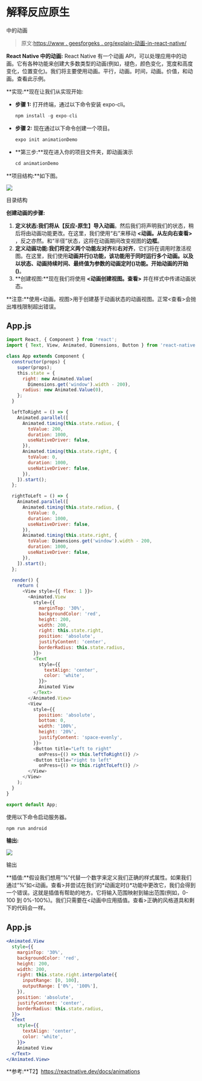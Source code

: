 # 解释反应原生

中的动画

> 原文:[https://www . geesforgeks . org/explain-动画-in-react-native/](https://www.geeksforgeeks.org/explain-animations-in-react-native/)

**React Native 中的动画:** React Native 有一个动画 API，可以处理应用中的动画。它有各种功能来创建大多数类型的动画(例如，褪色，颜色变化，宽度和高度变化，位置变化)。我们将主要使用动画。平行，动画。时间，动画。价值，和动画。查看此示例。

**实现:**现在让我们从实现开始:

*   **步骤 1:** 打开终端，通过以下命令安装 expo-cli。

    ```jsx
    npm install -g expo-cli
    ```

*   **步骤 2:** 现在通过以下命令创建一个项目。

    ```jsx
    expo init animationDemo
    ```

*   **第三步:**现在进入你的项目文件夹，即动画演示

    ```jsx
    cd animationDemo
    ```

**项目结构:**如下图。

![](img/00a1d2ab6d985f7e4047128c7fb5a0d2.png)

目录结构

**创建动画的步骤:**

1.  **定义状态:**我们将从**【反应-原生】**导入**动画**。然后我们将声明我们的状态，稍后将由动画功能更改。在这里，我们使用“右”来移动 **<动画。从左向右查看>** ，反之亦然。和“半径”状态，这将在动画期间改变视图的**边框**。
2.  **定义动画功能:**我们将定义两个功能**左对齐**和**右对齐**，它们将在调用时激活视图。在这里，我们使用**动画并行()**功能，该功能用于同时运行多个动画。以及以状态、动画持续时间、最终值为参数的**动画定时()**功能。开始动画的**开始()**。
3.  **创建视图:**现在我们将使用 **<动画创建视图。查看>** 并在样式中传递动画状态。

**注意:**使用<动画。视图>用于创建基于动画状态的动画视图。正常<查看>会抛出堆栈限制超出错误。

## App.js

```jsx
import React, { Component } from 'react';
import { Text, View, Animated, Dimensions, Button } from 'react-native';

class App extends Component {
  constructor(props) {
    super(props);
    this.state = {
      right: new Animated.Value(
        Dimensions.get('window').width - 200),
      radius: new Animated.Value(0),
    };
  }

  leftToRight = () => {
    Animated.parallel([
      Animated.timing(this.state.radius, {
        toValue: 200,
        duration: 1000,
        useNativeDriver: false,
      }),
      Animated.timing(this.state.right, {
        toValue: 0,
        duration: 1000,
        useNativeDriver: false,
      }),
    ]).start();
  };

  rightToLeft = () => {
    Animated.parallel([
      Animated.timing(this.state.radius, {
        toValue: 0,
        duration: 1000,
        useNativeDriver: false,
      }),
      Animated.timing(this.state.right, {
        toValue: Dimensions.get('window').width - 200,
        duration: 1000,
        useNativeDriver: false,
      }),
    ]).start();
  };

  render() {
    return (
      <View style={{ flex: 1 }}>
        <Animated.View
          style={{
            marginTop: '30%',
            backgroundColor: 'red',
            height: 200,
            width: 200,
            right: this.state.right,
            position: 'absolute',
            justifyContent: 'center',
            borderRadius: this.state.radius,
          }}>
          <Text
            style={{
              textAlign: 'center',
              color: 'white',
            }}>
            Animated View
          </Text>
        </Animated.View>
        <View
          style={{
            position: 'absolute',
            bottom: 0,
            width: '100%',
            height: '20%',
            justifyContent: 'space-evenly',
          }}>
          <Button title="Left to right" 
            onPress={() => this.leftToRight()} />
          <Button title="right to left" 
            onPress={() => this.rightToLeft()} />
        </View>
      </View>
    );
  }
}

export default App;
```

使用以下命令启动服务器。

```jsx
npm run android
```

**输出:**

![](img/4f3353c5aee74d99ec56b53911126125.png)

输出

**插值:**假设我们想用“%”代替一个数字来定义我们正确的样式属性。如果我们通过“%”如<动画。查看>并尝试在我们的*动画定时()*功能中更改它，我们会得到一个错误。这就是插值有帮助的地方。它将输入范围映射到输出范围(例如，0-100 到 0%-100%)。我们只需要在<动画中应用插值。查看>正确的风格道具和剩下的代码会一样。

## App.js

```jsx
<Animated.View
  style={{
    marginTop: '30%',
    backgroundColor: 'red',
    height: 200,
    width: 200,
    right: this.state.right.interpolate({
      inputRange: [0, 100],
      outputRange: ['0%', '100%'],
    }),
    position: 'absolute',
    justifyContent: 'center',
    borderRadius: this.state.radius,
  }}>
  <Text
    style={{
      textAlign: 'center',
      color: 'white',
    }}>
    Animated View
  </Text>
</Animated.View>
```

**参考:**T2】https://reactnative.dev/docs/animations